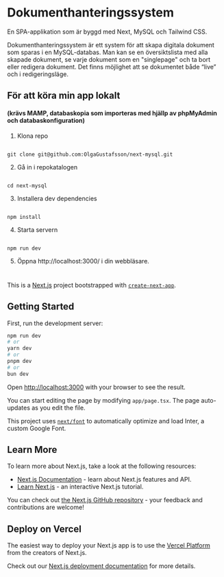 # Dokumenthanteringssystem 

En SPA-applikation som är byggd med Next, MySQL och Tailwind CSS.

Dokumenthanteringssystem är ett system för att skapa digitala dokument som sparas i en MySQL-databas. Man kan se en översiktslista med alla skapade dokument, se varje dokument som en "singlepage" och ta bort eller redigera dokument. Det finns möjlighet att se dokumentet både “live” och i redigeringsläge.



## För att köra min app lokalt

#### (krävs MAMP, databaskopia som importeras med hjällp av phpMyAdmin och databaskonfiguration)

1. Klona repo

```

git clone git@github.com:OlgaGustafsson/next-mysql.git

```

2. Gå in i repokatalogen

```

cd next-mysql

```

3. Installera dev dependencies

```

npm install

```

4. Starta servern 

```

npm run dev

```

5. Öppna http://localhost:3000/ i din webbläsare.


#


This is a [Next.js](https://nextjs.org/) project bootstrapped with [`create-next-app`](https://github.com/vercel/next.js/tree/canary/packages/create-next-app).

## Getting Started

First, run the development server:

```bash
npm run dev
# or
yarn dev
# or
pnpm dev
# or
bun dev
```

Open [http://localhost:3000](http://localhost:3000) with your browser to see the result.

You can start editing the page by modifying `app/page.tsx`. The page auto-updates as you edit the file.

This project uses [`next/font`](https://nextjs.org/docs/basic-features/font-optimization) to automatically optimize and load Inter, a custom Google Font.

## Learn More

To learn more about Next.js, take a look at the following resources:

- [Next.js Documentation](https://nextjs.org/docs) - learn about Next.js features and API.
- [Learn Next.js](https://nextjs.org/learn) - an interactive Next.js tutorial.

You can check out [the Next.js GitHub repository](https://github.com/vercel/next.js/) - your feedback and contributions are welcome!

## Deploy on Vercel

The easiest way to deploy your Next.js app is to use the [Vercel Platform](https://vercel.com/new?utm_medium=default-template&filter=next.js&utm_source=create-next-app&utm_campaign=create-next-app-readme) from the creators of Next.js.

Check out our [Next.js deployment documentation](https://nextjs.org/docs/deployment) for more details.
